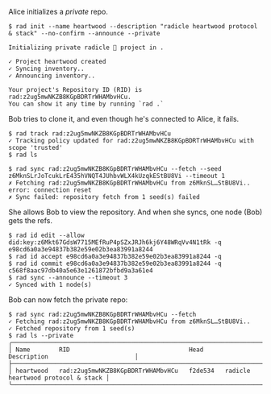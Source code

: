 Alice initializes a *private* repo.

``` ~alice
$ rad init --name heartwood --description "radicle heartwood protocol & stack" --no-confirm --announce --private

Initializing private radicle 👾 project in .

✓ Project heartwood created
✓ Syncing inventory..
✓ Announcing inventory..

Your project's Repository ID (RID) is rad:z2ug5mwNKZB8KGpBDRTrWHAMbvHCu.
You can show it any time by running `rad .`
```

Bob tries to clone it, and even though he's connected to Alice, it fails.

``` ~bob
$ rad track rad:z2ug5mwNKZB8KGpBDRTrWHAMbvHCu
✓ Tracking policy updated for rad:z2ug5mwNKZB8KGpBDRTrWHAMbvHCu with scope 'trusted'
$ rad ls
```
``` ~bob (fail)
$ rad sync rad:z2ug5mwNKZB8KGpBDRTrWHAMbvHCu --fetch --seed z6MknSLrJoTcukLrE435hVNQT4JUhbvWLX4kUzqkEStBU8Vi --timeout 1
✗ Fetching rad:z2ug5mwNKZB8KGpBDRTrWHAMbvHCu from z6MknSL…StBU8Vi.. error: connection reset
✗ Sync failed: repository fetch from 1 seed(s) failed
```

She allows Bob to view the repository. And when she syncs, one node (Bob) gets
the refs.

``` ~alice
$ rad id edit --allow did:key:z6Mkt67GdsW7715MEfRuP4pSZxJRJh6kj6Y48WRqVv4N1tRk -q
e98cd6a0a3e94837b382e59e02b3ea83991a8244
$ rad id accept e98cd6a0a3e94837b382e59e02b3ea83991a8244 -q
$ rad id commit e98cd6a0a3e94837b382e59e02b3ea83991a8244 -q
c568f8aac97db40a5e63e1261872bfbd9a3a61e4
$ rad sync --announce --timeout 3
✓ Synced with 1 node(s)
```

Bob can now fetch the private repo:

``` ~bob
$ rad sync rad:z2ug5mwNKZB8KGpBDRTrWHAMbvHCu --fetch
✓ Fetching rad:z2ug5mwNKZB8KGpBDRTrWHAMbvHCu from z6MknSL…StBU8Vi..
✓ Fetched repository from 1 seed(s)
$ rad ls --private
╭──────────────────────────────────────────────────────────────────────────────────────────────╮
│ Name        RID                                 Head      Description                        │
├──────────────────────────────────────────────────────────────────────────────────────────────┤
│ heartwood   rad:z2ug5mwNKZB8KGpBDRTrWHAMbvHCu   f2de534   radicle heartwood protocol & stack │
╰──────────────────────────────────────────────────────────────────────────────────────────────╯
```
